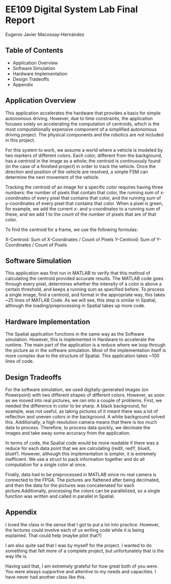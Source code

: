 # EE109 Digital System Lab Final Report
Eugenio Javier Macossay-Hernández

## Table of Contents
- Application Overview
- Software Simulation
- Hardware Implementation
- Design Tradeoffs
- Appendix

## Application Overview
This application accelerates the hardware that provides a basis for simple autonomous driving. However, due to time constraints, the application focuses solely on accelerating the computation of centroids, which is the most computationally expensive component of a simplified autonomous driving project. The physical components and the robotics are not included in this project.

For this system to work, we assume a world where a vehicle is modeled by two markers of different colors. Each color, different from the background, has a centroid in the image as a whole; the centroid is continuously found (in the case of a finished project) in order to track the vehicle. Once the direction and position of the vehicle are resolved, a simple FSM can determine the next movement of the vehicle.

Tracking the centroid of an image for a specific color requires having three numbers: the number of pixels that contain that color, the running sum of  x-coordinates of every pixel that contains that color, and the running sum of y-coordinates of every pixel that contains that color. When a pixel is green, for example, we add the current x- and y-coordinates to a running sum of these, and we add 1 to the count of the number of pixels that are of that color.

To find the centroid for a frame, we use the following formulas:

X-Centroid: Sum of X-Coordinates / Count of Pixels
Y-Centroid: Sum of Y-Coordinates / Count of Pixels

## Software Simulation 
This application  was first run in MATLAB to verify that this method of calculating the centroid provided accurate results. The MATLAB code goes through every pixel, determines whether the intensity of a color is above a certain threshold, and keeps a running sum as specified before. To process a single image, find a centroid, and format in the appropriate way, this takes ~25 lines of MATLAB Code. As we will see, this step is similar in Spatial, although the loading/preprocessing in Spatial takes up more code.

## Hardware Implementation
The Spatial application functions in the same way as the Software simulation. However, this is implemented in Hardware to accelerate the runtime. The main part of the application is a reduce where we loop through the picture as in the software simulation. Most of the implementation itself is more complex due to the structure of Spatial. This application takes ~100 lines of code. 


## Design Tradeoffs
For the software simulation, we used digitally-generated images (on Powerpoint) with two different shapes of different colors. However, as soon as we moved into real pictures, we ran into a couple of problems. First, we needed the difference in color to be sharp. A black background, for example, was not useful, as taking pictures of it meant there was a lot of reflection and uneven colors in the background. A white background solved this. Additionally, a high resolution camera means that there is too much data to process. Therefore, to process data quickly, we decimate the images and take away some accuracy from the application.

In terms of code, the Spatial code would be more readable if there was a reduce for each data point that we are calculating (redX, redY, blueX, blueY). However, although this implementation is simpler, it is extremely inefficient. We use a struct to pack information together and do all computation for a single color at once. 

Finally, data had to be preprocessed in MATLAB since no real camera is connected to the FPGA. The pictures are flattened after being decimated, and then the data for the pictures was concatenated for each picture.Additionally, processing the colors can be parallelized, so a single function was written and called in parallel in Spatial. 

## Appendix
I loved the class in the sense that I got to put a lot into practice. However, the lectures could involve each of us writing code while it is being explained. That could help (maybe pilot that?)

I am also quite sad that I was by myself for the project. I wanted to do something that felt more of a complete project, but unfortunately that is the way life is.

Having said that, I am extremely grateful for how great both of you were. You were always supportive and attentive to my needs and capacities. I have never had another class like this.
